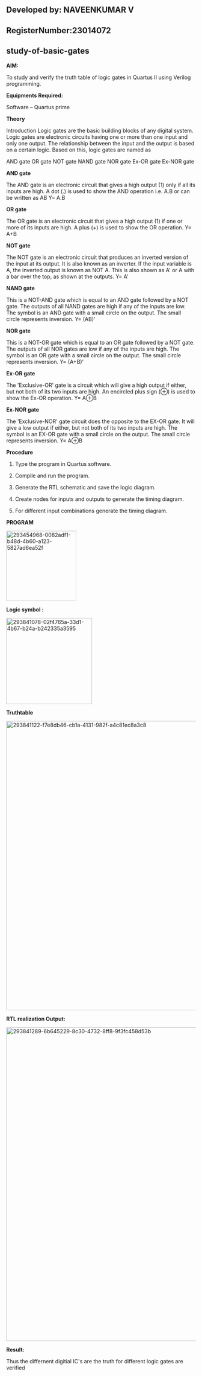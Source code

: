 ## Developed by: NAVEENKUMAR V
## RegisterNumber:23014072
## study-of-basic-gates

**AIM:** 

To study and verify the truth table of logic gates in Quartus II using Verilog programming.

**Equipments Required:**

Software – Quartus prime 

**Theory**

Introduction Logic gates are the basic building blocks of any digital system. Logic gates are electronic circuits having one or more than one input and only one output. The relationship between the input and the output is based on a certain logic. Based on this, logic gates are named as

AND gate OR gate NOT gate NAND gate NOR gate Ex-OR gate Ex-NOR gate

**AND gate**

The AND gate is an electronic circuit that gives a high output (1) only if all its inputs are high. A dot (.) is used to show the AND operation i.e. A.B or can be written as AB
Y= A.B

**OR gate** 

The OR gate is an electronic circuit that gives a high output (1) if one or more of its inputs are high. A plus (+) is used to show the OR operation.
Y= A+B

**NOT gate**

The NOT gate is an electronic circuit that produces an inverted version of the input at its output. It is also known as an inverter. If the input variable is A, the inverted output is known as NOT A. This is also shown as A' or A with a bar over the top, as shown at the outputs.
Y= A'

**NAND gate**

This is a NOT-AND gate which is equal to an AND gate followed by a NOT gate. The outputs of all NAND gates are high if any of the inputs are low. The symbol is an AND gate with a small circle on the output. The small circle represents inversion.
Y= (AB)’

**NOR gate**

This is a NOT-OR gate which is equal to an OR gate followed by a NOT gate. The outputs of all NOR gates are low if any of the inputs are high. The symbol is an OR gate with a small circle on the output. The small circle represents inversion.
Y= (A+B)’

**Ex-OR gate**

The 'Exclusive-OR' gate is a circuit which will give a high output if either, but not both of its two inputs are high. An encircled plus sign (⊕) is used to show the Ex-OR operation.
Y= A⊕B

**Ex-NOR gate**

The 'Exclusive-NOR' gate circuit does the opposite to the EX-OR gate. It will give a low output if either, but not both of its two inputs are high. The symbol is an EX-OR gate with a small circle on the output. The small circle represents inversion.
Y= A⊕B

**Procedure** 

1.	Type the program in Quartus software.

2.	Compile and run the program.

3.	Generate the RTL schematic and save the logic diagram.

4.	Create nodes for inputs and outputs to generate the timing diagram.

5.	For different input combinations generate the timing diagram.


**PROGRAM**

<img width="186" alt="293454968-0082adf1-b48d-4b60-a123-5827ad6ea52f" src="https://github.com/naavaneetha/study-of-basic-gates/assets/151476286/ab603209-6e1d-494a-9172-1c285761101e">

 
 
**Logic symbol :**


<img width="228" alt="293841078-02f4765a-33d1-4b67-b24a-b242335a3595" src="https://github.com/naavaneetha/study-of-basic-gates/assets/151476286/b5ceeb53-4fc7-4ca3-871b-726124eee133">





**Truthtable**

<img width="767" alt="293841122-f7e8db46-cb1a-4131-982f-a4c81ec8a3c8" src="https://github.com/naavaneetha/study-of-basic-gates/assets/151476286/69c387af-911f-4e24-b074-a9c08273a6ff">




**RTL realization Output:** 

<img width="832" alt="293841289-6b645229-8c30-4732-8ff8-9f3fc458d53b" src="https://github.com/naavaneetha/study-of-basic-gates/assets/151476286/990e6342-c636-450b-bb67-c424ee108a33">




**Result:**

Thus the differnent digitial IC's are the truth for different logic gates are verified 



